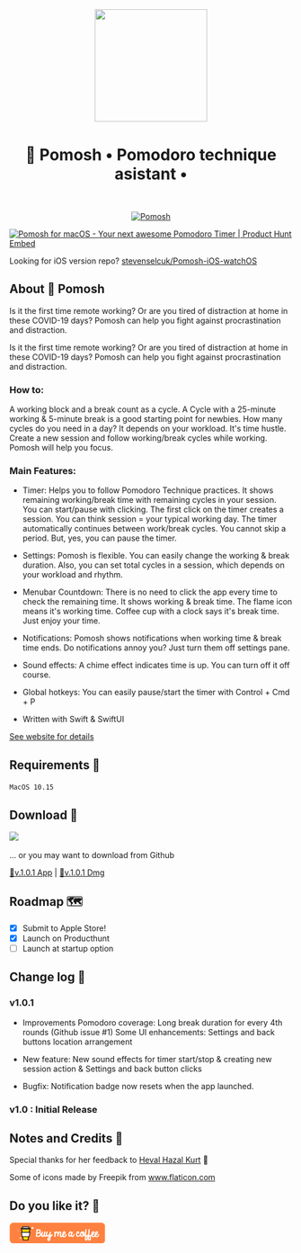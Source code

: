 <div align="center">
	<img src="https://i.imgur.com/BJZkKct.png" width="200" height="200" />
	<h1><strong>🍅 Pomosh</strong> • Pomodoro technique asistant •</h1>
	
</div>
<br>

<p align="center">
<a href="https://apps.apple.com/us/app/garlic-for-remote-jobs/id1509031122?ls=1" target="_blank">
    <img
      src="https://imgur.com/j9fMBUl.gif"
      height="420"
      alt="Pomosh"
      title="Pomosh | Pomodoro technique asistant"
    /></a>

	
  </p>
  

  <a href="https://www.producthunt.com/posts/pomosh-for-macos?utm_source=badge-featured&utm_medium=badge&utm_souce=badge-pomosh-for-macos" target="_blank"><img src="https://api.producthunt.com/widgets/embed-image/v1/featured.svg?post_id=204674&theme=light" alt="Pomosh for macOS - Your next awesome Pomodoro Timer | Product Hunt Embed" style="width: 250px; height: 54px;" width="250px" height="54px" /></a>

Looking for iOS version repo? [stevenselcuk/Pomosh-iOS-watchOS](https://github.com/stevenselcuk/Pomosh-iOS-watchOS) 

## About 🍅 Pomosh

Is it the first time remote working? Or are you tired of distraction at home in these COVID-19 days? Pomosh can help you fight against procrastination and distraction.

Is it the first time remote working? Or are you tired of distraction at home in these COVID-19 days? Pomosh can help you fight against procrastination and distraction.

### How to:

A working block and a break count as a cycle. A Cycle with a 25-minute working & 5-minute break is a good starting point for newbies. How many cycles do you need in a day? It depends on your workload. It's time hustle. Create a new session and follow working/break cycles while working. Pomosh will help you focus.

### Main Features:

- Timer: Helps you to follow Pomodoro Technique practices. It shows remaining working/break time with remaining cycles in your session. You can start/pause with clicking. The first click on the timer creates a session. You can think session = your typical working day. The timer automatically continues between work/break cycles. You cannot skip a period. But, yes, you can pause the timer.

- Settings: Pomosh is flexible. You can easily change the working & break duration. Also, you can set total cycles in a session, which depends on your workload and rhythm. 

- Menubar Countdown: There is no need to click the app every time to check the remaining time. It shows working & break time. The flame icon means it's working time. Coffee cup with a clock says it's break time. Just enjoy your time.

- Notifications: Pomosh shows notifications when working time & break time ends. Do notifications annoy you? Just turn them off settings pane.

- Sound effects: A chime effect indicates time is up. You can turn off it off course.

- Global hotkeys: You can easily pause/start the timer with Control + Cmd + P

- Written with Swift & SwiftUI


[See website for details](https://pomosh.netlify.app/)

## Requirements 🤔

`MacOS 10.15`

## Download 🚀

[![](https://linkmaker.itunes.apple.com/assets/shared/badges/en-us/macappstore-lrg.svg)](https://apps.apple.com/us/app/pomosh/id1515791898?ls=1)

... or you may want to download from Github

[🍅v.1.0.1 App](https://github.com/stevenselcuk/Pomosh-macOS/releases/download/1.0.1/Pomosh.v.1.0.1.zip) | [🍅v.1.0.1 Dmg](https://github.com/stevenselcuk/Pomosh-macOS/releases/download/1.0.1/Pomosh.v.1.0.1.dmg)

## Roadmap 🗺

- [x] Submit to Apple Store!
- [x] Launch on Producthunt 
- [ ] Launch at startup option

## Change log 🧠

### v1.0.1

- Improvements
 Pomodoro coverage: Long break duration for every 4th rounds (Github issue #1)
 Some UI enhancements: Settings and back buttons location arrangement

- New feature: New sound effects for timer start/stop & creating new session action & Settings and back button clicks 

- Bugfix: Notification badge now resets when the app launched.

### v1.0 : Initial Release


## Notes and Credits 🍍

Special thanks for her feedback to [Heval Hazal Kurt](https://github.com/hevalhazalkurt) 🙌

Some of icons made by Freepik from www.flaticon.com

## Do you like it? 🙌

[![Buy Me A Coffee](https://raw.githubusercontent.com/stevenselcuk/palamut/master/tools/orange_img.png)](https://www.buymeacoffee.com/stevenselcuk)


